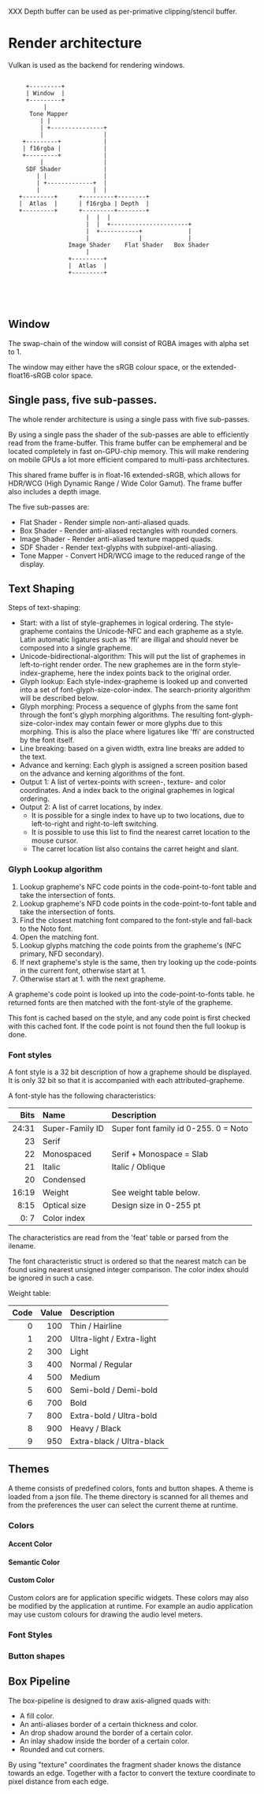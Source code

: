
XXX Depth buffer can be used as per-primative clipping/stencil buffer.

# Render architecture
Vulkan is used as the backend for rendering windows.

```

     +---------+
     | Window  |
     +---------+
          |      
      Tone Mapper
         | |
         | +---------------+
         |                 |
    +---------+            |
    | f16rgba |            |
    +---------+            |
         |                 |
     SDF Shader            |
        | |                |
        | +-------------+  |
        |               |  |
   +---------+      +---------+--------+
   |  Atlas  |      | f16rgba | Depth  |
   +---------+      +---------+--------+
                      |  |  |
                      |  |  +----------------------+
                      |  +-----------+             |
                      |              |             |
                 Image Shader    Flat Shader   Box Shader
                      |
                 +---------+
                 |  Atlas  |
                 +---------+





```

## Window
The swap-chain of the window will consist of RGBA images with alpha set to 1.

The window may either have the sRGB colour space, or the extended-float16-sRGB
color space.

## Single pass, five sub-passes.
The whole render architecture is using a single pass with five sub-passes.

By using a single pass the shader of the sub-passes are able to efficiently
read from the frame-buffer. This frame buffer can be emphemeral and be located
completely in fast on-GPU-chip memory. This will make rendering on mobile
GPUs a lot more efficient compared to multi-pass architectures.

This shared frame buffer is in float-16 extended-sRGB, which allows for
HDR/WCG (High Dynamic Range / Wide Color Gamut). The frame buffer also
includes a depth image.

The five sub-passes are:
 - Flat Shader  - Render simple non-anti-aliased quads.
 - Box Shader   - Render anti-aliased rectangles with rounded corners.
 - Image Shader - Render anti-aliased texture mapped quads.
 - SDF Shader   - Render text-glyphs with subpixel-anti-aliasing.
 - Tone Mapper  - Convert HDR/WCG image to the reduced range of the display.

## Text Shaping

Steps of text-shaping:
 - Start: with a list of style-graphemes in logical ordering. The style-grapheme contains the
   Unicode-NFC and each grapheme as a style. Latin automatic ligatures such as 'ffi' are illigal
   and should never be composed into a single grapheme.
 - Unicode-bidirectional-algorithm: This will put the list of graphemes in
   left-to-right render order. The new graphemes are in the form style-index-grapheme, here
   the index points back to the original order.
 - Glyph lookup: Each style-index-grapheme is looked up and converted into a set of font-glyph-size-color-index.
   The search-priority algorithm will be described below.
 - Glyph morphing: Process a sequence of glyphs from the same font through the font's glyph morphing algorithms.
   The resulting font-glyph-size-color-index may contain fewer or more glyphs due to this morphing.
   This is also the place where ligatures like 'ffi' are constructed by the font itself.
 - Line breaking: based on a given width, extra line breaks are added to the text.
 - Advance and kerning: Each glyph is assigned a screen position based on the advance and kerning algorithms of
   the font.
 - Output 1: A list of vertex-points with screen-, texture- and color coordinates. And a index back to the original
   graphemes in logical ordering.
 - Output 2: A list of carret locations, by index.
    - It is possible for a single index to have up to two locations, due to left-to-right and right-to-left switching.
    - It is possible to use this list to find the nearest carret location to the mouse cursor.
    - The carret location list also contains the carret height and slant. 


### Glyph Lookup algorithm

 1. Lookup grapheme's NFC code points in the code-point-to-font table and take the intersection of fonts.
 2. Lookup grapheme's NFD code points in the code-point-to-font table and take the intersection of fonts.
 3. Find the closest matching font compared to the font-style and fall-back to the Noto font.
 4. Open the matching font.
 5. Lookup glyphs matching the code points from the grapheme's (NFC primary, NFD secondary).
 6. If next grapheme's style is the same, then try looking up the code-points in the current font, otherwise start at 1.
 7. Otherwise start at 1. with the next grapheme.

A grapheme's code point is looked up into the code-point-to-fonts table.
he returned fonts are then matched with the font-style of the grapheme.

This font is cached based on the style, and any code point is first checked with this
cached font. If the code point is not found then the full lookup is done.



### Font styles
A font style is a 32 bit description of how a grapheme should
be displayed. It is only 32 bit so that it is accompanied with each
attributed-grapheme.

A font-style has the following characteristics:
 
  Bits | Name            | Description
 -----:|:--------------- |:-------------------------------------
 24:31 | Super-Family ID | Super font family id 0-255. 0 = Noto
    23 | Serif           |
    22 | Monospaced      | Serif + Monospace = Slab
    21 | Italic          | Italic / Oblique
    20 | Condensed       |
 16:19 | Weight          | See weight table below.
  8:15 | Optical size    | Design size in 0-255 pt
  0: 7 | Color index     |

The characteristics are read from the 'feat' table or parsed from the
ilename.

The font characteristic struct is ordered so that the nearest match
can be found using nearest unsigned integer comparison. The color index
should be ignored in such a case.

Weight table:

  Code | Value  | Description
 -----:| ------:|:------------
     0 |    100 | Thin / Hairline
     1 |    200 | Ultra-light / Extra-light
     2 |    300 | Light
     3 |    400 | Normal / Regular
     4 |    500 | Medium
     5 |    600 | Semi-bold / Demi-bold
     6 |    700 | Bold
     7 |    800 | Extra-bold / Ultra-bold
     8 |    900 | Heavy / Black
     9 |    950 | Extra-black / Ultra-black


## Themes
A theme consists of predefined colors, fonts and button shapes.
A theme is loaded from a json file. The theme directory is scanned for all themes
and from the preferences the user can select the current theme at runtime.

### Colors
#### Accent Color
#### Semantic Color
#### Custom Color
Custom colors are for application specific widgets. These colors may also be modified
by the application at runtime. For example an audio application may use custom colours
for drawing the audio level meters.

### Font Styles
### Button shapes

## Box Pipeline
The box-pipeline is designed to draw axis-aligned quads with:
 - A fill color.
 - An anti-aliases border of a certain thickness and color.
 - An drop shadow around the border of a certain color.
 - An inlay shadow inside the border of a certain color.
 - Rounded and cut corners.

By using "texture" coordinates the fragment shader knows the distance towards an edge.
Together with a factor to convert the texture coordinate to pixel distance from
each edge.
